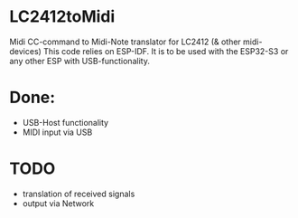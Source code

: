 # LC2412toMidi
 Midi CC-command to Midi-Note translator for LC2412 (& other midi-devices)
This code relies on ESP-IDF. It is to be used with the ESP32-S3 or any other ESP with USB-functionality.

# Done:
- USB-Host functionality
- MIDI input via USB

# TODO
- translation of received signals
- output via Network
